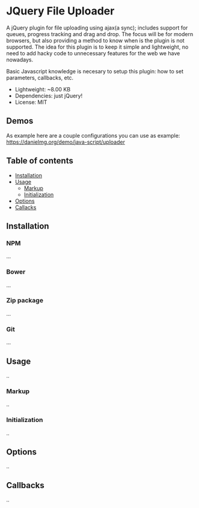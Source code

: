 # JQuery File Uploader
A jQuery plugin for file uploading using ajax(a sync); includes support for queues, progress tracking and drag and drop.
The focus will be for modern browsers, but also providing a method to know when is the plugin is not supported. The idea for this plugin is to keep it simple and lightweight, no need to add hacky code to unnecessary features for the web we have nowadays.

Basic Javascript knowledge is necesary to setup this plugin: how to set parameters, callbacks, etc.

- Lightweight: ~8.00 KB 
- Dependencies: just jQuery!
- License: MIT

## Demos
As example here are a couple configurations you can use as example:
https://danielmg.org/demo/java-script/uploader

## Table of contents

  * [Installation](#installation)
  * [Usage](#usage)
    * [Markup](#markup)
    * [Initialization](#initialization)
  * [Options](#options)
  * [Callacks](#callbacks)

## Installation

### NPM
...

### Bower
...

### Zip package
...

### Git
...

## Usage
..

### Markup
..

### Initialization
..

## Options
..

## Callbacks
..

